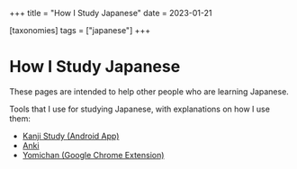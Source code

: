 +++
title = "How I Study Japanese"
date = 2023-01-21

[taxonomies]
tags = ["japanese"]
+++

# How I Study Japanese

These pages are intended to help other people who are learning Japanese.

Tools that I use for studying Japanese, with explanations on how I use them:

- [Kanji Study (Android App)](@/blog/kanji-study/index.md)
- [Anki](@/blog/anki-for-japanese/index.md)
- [Yomichan (Google Chrome Extension)](@/blog/yomichan/index.md)
